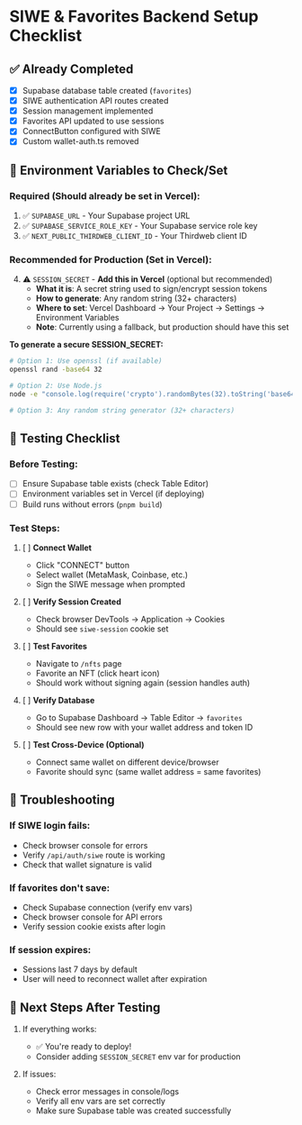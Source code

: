 # SIWE & Favorites Backend Setup Checklist

## ✅ Already Completed
- [x] Supabase database table created (`favorites`)
- [x] SIWE authentication API routes created
- [x] Session management implemented
- [x] Favorites API updated to use sessions
- [x] ConnectButton configured with SIWE
- [x] Custom wallet-auth.ts removed

## 🔧 Environment Variables to Check/Set

### Required (Should already be set in Vercel):
1. ✅ `SUPABASE_URL` - Your Supabase project URL
2. ✅ `SUPABASE_SERVICE_ROLE_KEY` - Your Supabase service role key
3. ✅ `NEXT_PUBLIC_THIRDWEB_CLIENT_ID` - Your Thirdweb client ID

### Recommended for Production (Set in Vercel):
4. ⚠️ `SESSION_SECRET` - **Add this in Vercel** (optional but recommended)
   - **What it is**: A secret string used to sign/encrypt session tokens
   - **How to generate**: Any random string (32+ characters)
   - **Where to set**: Vercel Dashboard → Your Project → Settings → Environment Variables
   - **Note**: Currently using a fallback, but production should have this set

**To generate a secure SESSION_SECRET:**
```bash
# Option 1: Use openssl (if available)
openssl rand -base64 32

# Option 2: Use Node.js
node -e "console.log(require('crypto').randomBytes(32).toString('base64'))"

# Option 3: Any random string generator (32+ characters)
```

## 🧪 Testing Checklist

### Before Testing:
- [ ] Ensure Supabase table exists (check Table Editor)
- [ ] Environment variables set in Vercel (if deploying)
- [ ] Build runs without errors (`pnpm build`)

### Test Steps:
1. [ ] **Connect Wallet**
   - Click "CONNECT" button
   - Select wallet (MetaMask, Coinbase, etc.)
   - Sign the SIWE message when prompted

2. [ ] **Verify Session Created**
   - Check browser DevTools → Application → Cookies
   - Should see `siwe-session` cookie set

3. [ ] **Test Favorites**
   - Navigate to `/nfts` page
   - Favorite an NFT (click heart icon)
   - Should work without signing again (session handles auth)

4. [ ] **Verify Database**
   - Go to Supabase Dashboard → Table Editor → `favorites`
   - Should see new row with your wallet address and token ID

5. [ ] **Test Cross-Device (Optional)**
   - Connect same wallet on different device/browser
   - Favorite should sync (same wallet address = same favorites)

## 🐛 Troubleshooting

### If SIWE login fails:
- Check browser console for errors
- Verify `/api/auth/siwe` route is working
- Check that wallet signature is valid

### If favorites don't save:
- Check Supabase connection (verify env vars)
- Check browser console for API errors
- Verify session cookie exists after login

### If session expires:
- Sessions last 7 days by default
- User will need to reconnect wallet after expiration

## 📝 Next Steps After Testing

1. If everything works:
   - ✅ You're ready to deploy!
   - Consider adding `SESSION_SECRET` env var for production

2. If issues:
   - Check error messages in console/logs
   - Verify all env vars are set correctly
   - Make sure Supabase table was created successfully

